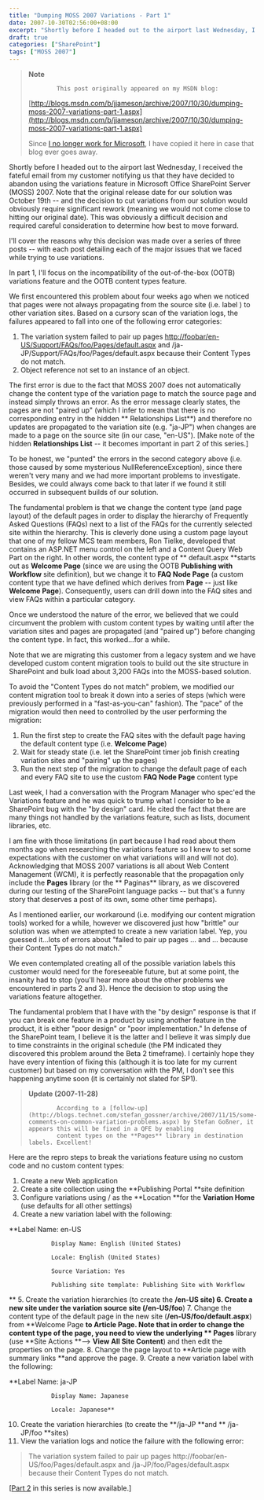 ```yaml
---
title: "Dumping MOSS 2007 Variations - Part 1"
date: 2007-10-30T02:56:00+08:00
excerpt: "Shortly before I headed out to the airport last Wednesday, I received the fateful email from my customer notifying us that they have decided to abandon using the variations feature in Microsoft Office SharePoint Server (MOSS) 2007. Note that the original..."
draft: true
categories: ["SharePoint"]
tags: ["MOSS 2007"]
---
```


> **Note**
> 
>             This post originally appeared on my MSDN blog:
> 
> [http://blogs.msdn.com/b/jjameson/archive/2007/10/30/dumping-moss-2007-variations-part-1.aspx](http://blogs.msdn.com/b/jjameson/archive/2007/10/30/dumping-moss-2007-variations-part-1.aspx)
> 
> Since [I no longer work for Microsoft](/blog/jjameson/2011/09/02/last-day-with-microsoft), I have copied it here in case that blog ever goes away.

Shortly before I headed out to the airport last Wednesday, I received the fateful email from my customer notifying us that they have decided to abandon using the variations feature in Microsoft Office SharePoint Server (MOSS) 2007. Note that the original release date for our solution was October 19th -- and the decision to cut variations from our solution would obviously require significant rework (meaning we would not come close to hitting our original date). This was obviously a difficult decision and required careful consideration to determine how best to move forward.

I'll cover the reasons why this decision was made over a series of three posts -- with each post detailing each of the major issues that we faced while trying to use variations.

In part 1, I'll focus on the incompatibility of the out-of-the-box (OOTB) variations feature and the OOTB content types feature.

We first encountered this problem about four weeks ago when we noticed that pages were not always propagating from the source site (i.e. label ) to other variation sites. Based on a cursory scan of the variation logs, the failures appeared to fall into one of the following error categories:

1. The variation system failed to pair up pages [http://foobar/en-US/Support/FAQs/foo/Pages/default.aspx](http://foobar/en-US/Support/FAQs/foo/bar/Pages/default.aspx) and /ja-JP/Support/FAQs/foo/Pages/default.aspx
   because their Content Types do not match.
2. Object reference not set to an instance of an object.

The first error is due to the fact that MOSS 2007 does not automatically change the content type of the variation page to match the source page and instead simply throws an error. As the error message clearly states, the pages are not "paired up" (which I infer to mean that there is no corresponding entry in the hidden **            Relationships List**) and therefore no updates are propagated to the variation site (e.g. "ja-JP") when changes are made to a page on the source site (in our case, "en-US"). [Make note of the hidden **Relationships List** -- it becomes important in part 2 of this series.]

To be honest, we "punted" the errors in the second category above (i.e. those caused by some mysterious NullReferenceException), since there weren't very many and we had more important problems to investigate. Besides, we could always come back to that later if we found it still occurred in subsequent builds of our solution.

The fundamental problem is that we change the content type (and page layout) of the default pages in order to display the hierarchy of Frequently Asked Questions (FAQs) next to a list of the FAQs for the currently selected site within the hierarchy. This is cleverly done using a custom page layout that one of my fellow MCS team members, Ron Tielke, developed that contains an ASP.NET menu control on the left and a Content Query Web Part on the right. In other words, the content type of **            default.aspx **starts out as **Welcome Page** (since we are using the OOTB **Publishing with Workflow** site definition), but we change it to **FAQ Node Page** (a custom content type that we have defined which derives from **Page** -- just like **Welcome Page**). Consequently, users can drill down into the FAQ sites and view FAQs within a particular category.

Once we understood the nature of the error, we believed that we could circumvent the problem with custom content types by waiting until after the variation sites and pages are propagated (and "paired up") before changing the content type. In fact, this worked...for a while.

Note that we are migrating this customer from a legacy system and we have developed custom content migration tools to build out the site structure in SharePoint and bulk load about 3,200 FAQs into the MOSS-based solution.

To avoid the "Content Types do not match" problem, we modified our content migration tool to break it down into a series of steps (which were previously performed in a "fast-as-you-can" fashion). The "pace" of the migration would then need to controlled by the user performing the migration:

1. Run the first step to create the FAQ sites with the default page having the default
   content type (i.e. **Welcome Page**)
2. Wait for steady state (i.e. let the SharePoint timer job finish creating variation
   sites and "pairing" up the pages)
3. Run the next step of the migration to change the default page of each and every
   FAQ site to use the custom **FAQ Node Page** content type

Last week, I had a conversation with the Program Manager who spec'ed the Variations feature and he was quick to trump what I consider to be a SharePoint bug with the "by design" card. He cited the fact that there are many things not handled by the variations feature, such as lists, document libraries, etc.

I am fine with those limitations (in part because I had read about them months ago when researching the variations feature so I knew to set some expectations with the customer on what variations will and will not do). Acknowledging that MOSS 2007 variations is all about Web Content Management (WCM), it is perfectly reasonable that the propagation only include the **Pages** library (or the **            Paginas** library, as we discovered during our testing of the SharePoint language packs -- but that's a funny story that deserves a post of its own, some other time perhaps).

As I mentioned earlier, our workaround (i.e. modifying our content migration tools) worked for a while, however we discovered just how "brittle" our solution was when we attempted to create a new variation label. Yep, you guessed it...lots of errors about "failed to pair up pages ... and ... because their Content Types do not match."

We even contemplated creating all of the possible variation labels this customer would need for the foreseeable future, but at some point, the insanity had to stop (you'll hear more about the other problems we encountered in parts 2 and 3). Hence the decision to stop using the variations feature altogether.

The fundamental problem that I have with the "by design" response is that if you can break one feature in a product by using another feature in the product, it is either "poor design" or "poor implementation." In defense of the SharePoint team, I believe it is the latter and I believe it was simply due to time constraints in the original schedule (the PM indicated they discovered this problem around the Beta 2 timeframe). I certainly hope they have every intention of fixing this (although it is too late for my current customer) but based on my conversation with the PM, I don't see this happening anytime soon (it is certainly not slated for SP1).

> **Update (2007-11-28)**
> 
>             According to a [follow-up](http://blogs.technet.com/stefan_gossner/archive/2007/11/15/some-comments-on-common-variation-problems.aspx) by Stefan Goßner, it appears this will be fixed in a QFE by enabling
>             content types on the **Pages** library in destination labels. Excellent!

Here are the repro steps to break the variations feature using no custom code and no custom content types:

1. Create a new Web application
2. Create a site collection using the **Publishing Portal **site definition
3. Configure variations using / as the **Location **for the **Variation
   Home** (use defaults for all other settings)
4. Create a new variation label with the following:

**Label Name: en-US

                Display Name: English (United States)
    
                Locale: English (United States)
    
                Source Variation: Yes
    
                Publishing site template: Publishing Site with Workflow

**
5. Create the variation hierarchies (to create the **/en-US **site)
6. Create a new site under the variation source site (**/en-US/foo**)
7. Change the content type of the default page in the new site (**/en-US/foo/default.aspx**)
from **Welcome Page **to **Article Page**. Note that in
order to change the content type of the page, you need to view the underlying **                Pages** library (use **Site Actions **--&gt; **View All Site
Content**) and then edit the properties on the page.
8. Change the page layout to **Article page with summary links **and approve
the page.
9. Create a new variation label with the following:

**Label Name: ja-JP

                Display Name: Japanese
    
                Locale: Japanese**

10. Create the variation hierarchies (to create the **/ja-JP **and **            /ja-JP/foo **sites)
11. View the variation logs and notice the failure with the following error:

> The variation system failed to pair up pages http://foobar/en-US/foo/Pages/default.aspx and /ja-JP/foo/Pages/default.aspx because their Content Types do not match.

[[Part
2](/blog/jjameson/2007/10/31/dumping-moss-2007-variations-part-2) in this series is now available.]

